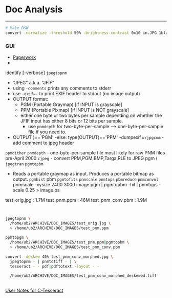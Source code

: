 # Doc Analysis
---

```bash
# Make B&W
convert -normalize -threshold 50% -brightness-contrast 0x10 in.JPG 1blackwhite.pbm

```

### GUI
- [Paperwork](https://github.com/jflesch/paperwork)
- 
identify [-verbose]
`jpegtopnm`
  - "JPEG" a.k.a. "JFIF"
  - using `-comments` prints any comments to stderr
  - use `-exif=-` to print EXIF header to stdout (no image output)
  - OUTPUT format: 
    - PGM (Portable Graymap) [if INPUT is grayscale]
    - PPM (Portable Pixmap) [if INPUT is NOT grayscale]
    - either one byte or two bytes per sample depending on whether the JFIF input has either 8 bits or 12 bits per sample.
      - use `pnmdepth` for two-byte-per-sample --> one-byte-per-sample file if you need to.
  - 
    OUTPUT )=='PGM'
  -else: type(OUTPUT)=='PPM'
  -dumpexif
`wrjpgcom` - add comment to jpeg header

`ppmdither`
`pnmdepth` - one-byte-per-sample file most likely for raw PNM files pre-April 2000
`cjpeg` - convert PPM,PGM,BMP,Targa,RLE to JPEG
pgm (
`jpegtran`
`pgmtopbm`
  - Reads a portable graymap as input.  Produces a portable bitmap as output.
`pgmhist`
pbm
`pgmtofits`
`pnmscale`
`pnmtops`
`pbmreduce`
`pnmconvol`
pnmscale -xysize 2400 3000 image.pgm | pgmtopbm -hil | pnmtops -scale 0.25 > image.ps

test_orig.jpg : 1.7M
test_pnm.ppm : 46M
test_pnm_conv.pbm : 1.9M

```bash


jpegtopnm \
  /home/ub2/ARCHIVE/DOC_IMAGES/test_orig.jpg \
  > /home/ub2/ARCHIVE/DOC_IMAGES/test_pnm.ppm
  
ppmtopgm \
  /home/ub2/ARCHIVE/DOC_IMAGES/test_pnm.ppm|pgmtopbm \
  > /home/ub2/ARCHIVE/DOC_IMAGES/test_pnm_conv.pbm
  
convert -deskew 40% test_pnm_conv_morphed.jpg \
  jpegtopnm - | pnmtotiff - | \
  tesseract - - pdf|pdftotext -layout - -
  
  /home/ub2/ARCHIVE/DOC_IMAGES/test_pnm_conv_morphed_deskewed.tiff
  
```

[User Notes for C-Tesseract](http://stackoverflow.com/questions/30688840/access-confidence-in-python-tesseract)

